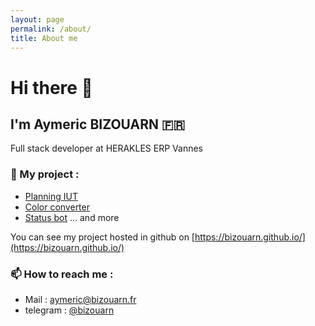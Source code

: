 ```yaml
---
layout: page
permalink: /about/
title: About me
---
```

# Hi there 👋
## I'm Aymeric BIZOUARN 🇫🇷
Full stack developer at HERAKLES ERP Vannes

### 🔭 My project :  
- [Planning IUT](https://github.com/bizouarn/Planning-IUT.git)
- [Color converter](https://bizouarn.github.io/Color-converter-GUI/)
- [Status bot](https://github.com/bizouarn/Status-bot.git)
... and more

You can see my project hosted in github on [https://bizouarn.github.io/](https://bizouarn.github.io/)

### 📫 How to reach me :
- Mail : [aymeric@bizouarn.fr](mailto://aymeric@bizouarn.fr)
- telegram : [@bizouarn](https://t.me/bizouarn)
